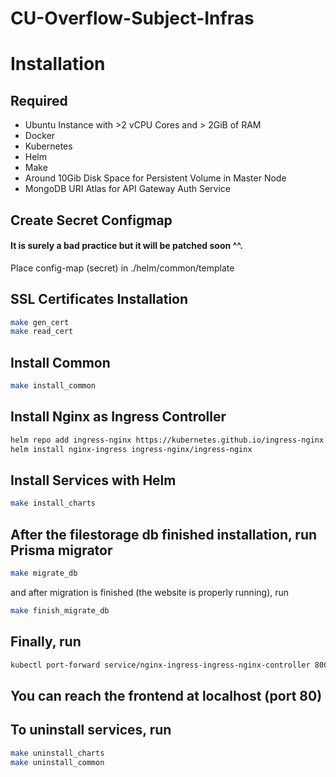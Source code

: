 # CU-Overflow-Subject-Infras

# Installation

## Required
- Ubuntu Instance with >2 vCPU Cores and > 2GiB of RAM
- Docker
- Kubernetes
- Helm
- Make
- Around 10Gib Disk Space for Persistent Volume in Master Node
- MongoDB URI Atlas for API Gateway Auth Service

## Create Secret Configmap
#### It is surely a bad practice but it will be patched soon ^^.
Place config-map (secret) in ./helm/common/template

## SSL Certificates Installation
```bash
make gen_cert
make read_cert
```

## Install Common
```bash
make install_common
```

## Install Nginx as Ingress Controller
```bash
helm repo add ingress-nginx https://kubernetes.github.io/ingress-nginx
helm install nginx-ingress ingress-nginx/ingress-nginx
```

## Install Services with Helm
```bash
make install_charts
```

## After the filestorage db finished installation, run Prisma migrator
```bash
make migrate_db
```

and after migration is finished (the website is properly running), run
```bash
make finish_migrate_db
```



## Finally, run
```bash
kubectl port-forward service/nginx-ingress-ingress-nginx-controller 8000:80 --address 0.0.0.0
```

## You can reach the frontend at localhost (port 80)

## To uninstall services, run
```bash
make uninstall_charts
make uninstall_common
```
